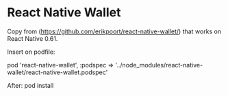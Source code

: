 # React Native Wallet

Copy from (https://github.com/erikpoort/react-native-wallet/) that works on React Native 0.61.

Insert on podfile:

pod 'react-native-wallet', :podspec => '../node_modules/react-native-wallet/react-native-wallet.podspec'

After:
pod install